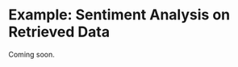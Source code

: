 # Example: Sentiment Analysis on Retrieved Data

Coming soon.
<!-- 
## Setup

Let's add an extra tool to Elysia that analyses the retrieved data and outputs sentiment scores on the objects. This modifies the default Elysia setup, so to start with, let's import Elysia, configure the LLMs and set up a tree with the default initialisation.

```python
from elysia import Tree, settings
settings.default_models()
tree = Tree(branch_initialisation = "one_branch")
```

## Custom Tool

Let's use an LLM for sentiment analysis by creating a custom tool Elysia can use. Be sure to follow the (custom tool guide)[Customising/advanced_tool_construction.md] for more information.

In this case, we want to provide a comprehensive 
```python

```
 -->

